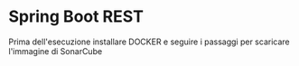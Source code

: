 # Spring Boot REST
Prima dell'esecuzione installare DOCKER e seguire i passaggi per scaricare l'immagine di SonarCube
